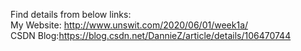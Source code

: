 Find details from below links:  
My Website: http://www.unswit.com/2020/06/01/week1a/  
CSDN Blog:https://blog.csdn.net/DannieZ/article/details/106470744

